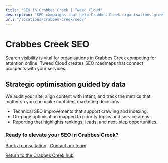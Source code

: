 ```yaml
---
title: "SEO in Crabbes Creek | Tweed Cloud"
description: "SEO campaigns that help Crabbes Creek organisations grow organic visibility."
url: "/locations/crabbes-creek/seo/"
---
```


# Crabbes Creek SEO

Search visibility is vital for organisations in Crabbes Creek competing for attention online. Tweed Cloud creates SEO roadmaps that connect prospects with your services.

## Strategic optimisation guided by data

We audit your site, align content with intent, and track the metrics that matter so you can make confident marketing decisions.

- Technical SEO improvements that support crawling and indexing.
- On-page optimisation mapped to priority topics and service areas.
- Reporting that highlights rankings, leads, and next-step opportunities.

### Ready to elevate your SEO in Crabbes Creek?

[Book a consultation](/consultation/) · [Contact our team](/contact/)

[Return to the Crabbes Creek hub](/locations/crabbes-creek/)
